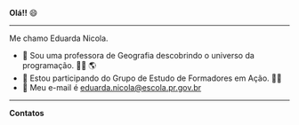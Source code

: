 **Olá!!** :smile:
__________________________________________________________

Me chamo Eduarda Nicola.

- :small_orange_diamond: Sou uma professora de Geografia descobrindo o universo da programação. :teacher: :earth_americas:
- :small_orange_diamond: Estou participando do Grupo de Estudo de Formadores em Ação. :student:
- :small_orange_diamond: Meu e-mail é eduarda.nicola@escola.pr.gov.br

__________________________________________________________

**Contatos**
 
 

<!---
eduardanic/eduardanic is a ✨ special ✨ repository because its `README.md` (this file) appears on your GitHub profile.
You can click the Preview link to take a look at your changes.
--->
